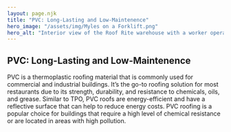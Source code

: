 ```yaml
---
layout: page.njk
title: "PVC: Long-Lasting and Low-Maintenence"
hero_image: "/assets/img/Myles on a Forklift.png"
hero_alt: "Interior view of the Roof Rite warehouse with a worker operating a forklift. A branded Roof Rite trailer is parked in the back, surrounded by tools, equipment, and roofing materials. The space is organized, with ladders, boxes , and supplies neatly stored along the walls."
---
```


## PVC: Long-Lasting and Low-Maintenence

PVC is a thermoplastic roofing material that is commonly used for commercial and industrial buildings. It’s the go-to roofing solution for most restaurants due to its strength, durability, and resistance to chemicals, oils, and grease. Similar to TPO, PVC roofs are energy-efficient and have a reflective surface that can help to reduce energy costs. PVC roofing is a popular choice for buildings that require a high level of chemical resistance or are located in areas with high pollution.
